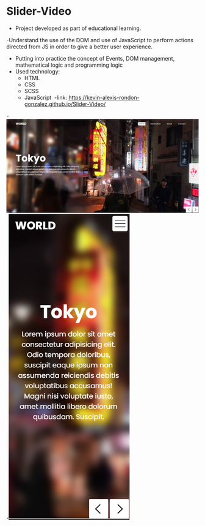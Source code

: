 # Slider-Video
- Project developed as part of educational learning.

-Understand the use of the DOM and use of JavaScript to perform actions directed from JS in order to give a better user experience.
- Putting into practice the concept of Events, DOM management, mathematical logic and programming logic
- Used technology:
  + HTML ![]()
  + CSS ![]()
  + SCSS ![]()
  + JavaScript ![]()
-link: https://kevin-alexis-rondon-gonzalez.github.io/Slider-Video/

-![](./img/ScreenDesktop.png)
-![](./img/ScreenMobile.png)
